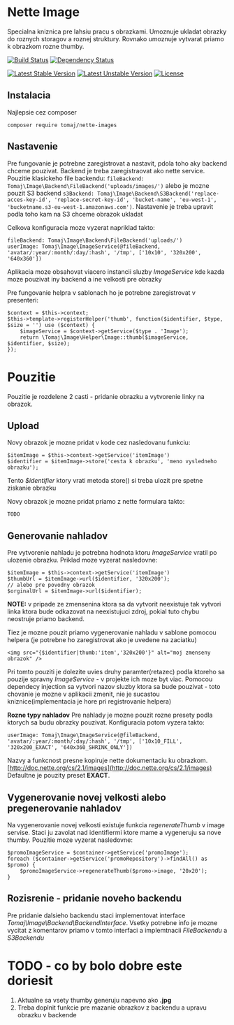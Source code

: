 Nette Image
===========

Specialna kniznica pre lahsiu pracu s obrazkami. Umoznuje ukladat obrazky do roznych storagov a roznej struktury.
Rovnako umoznuje vytvarat priamo k obrazkom rozne thumby.

[![Build Status](https://secure.travis-ci.org/tomaj/nette-images.png)](http://travis-ci.org/tomaj/nette-images)
[![Dependency Status](https://www.versioneye.com/php/tomaj:nette-images/1.0.1/badge.svg)](https://www.versioneye.com/php/tomaj:nette-images/1.0.1)

[![Latest Stable Version](https://poser.pugx.org/tomaj/nette-images/v/stable.svg)](https://packagist.org/packages/tomaj/nette-images)
[![Latest Unstable Version](https://poser.pugx.org/tomaj/nette-images/v/unstable.svg)](https://packagist.org/packages/tomaj/nette-images)
[![License](https://poser.pugx.org/tomaj/nette-images/license.svg)](https://packagist.org/packages/tomaj/nette-images)

Instalacia
----------

Najlepsie cez composer
```
composer require tomaj/nette-images
```

Nastavenie
----------

Pre fungovanie je potrebne zaregistrovat a nastavit, pdola toho aky backend chceme pouzivat.
Backend je treba zaregistraovat ako nette service. Pouzitie klasickeho file backendu: ```fileBackend: Tomaj\Image\Backend\FileBackend('uploads/images/')```
alebo je mozne pouzit S3 backend ```s3Backend: Tomaj\Image\Backend\S3Backend('replace-acces-key-id', 'replace-secret-key-id', 'bucket-name', 'eu-west-1', 'bucketname.s3-eu-west-1.amazonaws.com')```.
Nastavenie je treba upravit podla toho kam na S3 chceme obrazok ukladat

Celkova konfiguracia moze vyzerat napriklad takto:
```
fileBackend: Tomaj\Image\Backend\FileBackend('uploads/')
userImage: Tomaj\Image\ImageService(@fileBackend, 'avatar/:year/:month/:day/:hash', '/tmp', ['10x10', '320x200', '640x360'])
```

Aplikacia moze obsahovat viacero instancii sluzby *ImageService* kde kazda moze pouzivat iny backend a ine velkosti pre obrazky

Pre fungovanie helpra v sablonach ho je potrebne zaregistrovat v presenteri:

```
$context = $this->context;
$this->template->registerHelper('thumb', function($identifier, $type, $size = '') use ($context) {
	$imageService = $context->getService($type . 'Image');
	return \Tomaj\Image\Helper\Image::thumb($imageService, $identifier, $size);
});
```

Pouzitie
========

Pouzitie je rozdelene 2 casti - pridanie obrazku a vytvorenie linky na obrazok.

Upload
------

Novy obrazok je mozne pridat v kode cez nasledovanu funkciu:
```
$itemImage = $this->context->getService('itemImage')
$identifier = $itemImage->store('cesta k obrazku', 'meno vysledneho obrazku');
```
Tento *$identifier* ktory vrati metoda store() si treba ulozit pre spetne ziskanie obrazku

Novy obrazok je mozne pridat priamo z nette formulara takto:
```
TODO
```

Generovanie nahladov
--------------------

Pre vytvorenie nahladu je potrebna hodnota ktoru *ImageService* vratil po ulozenie obrazku.
Priklad moze vyzerat nasledovne:
```
$itemImage = $this->context->getService('itemImage')
$thumbUrl = $itemImage->url($identifier, '320x200');
// alebo pre povodny obrazok
$orginalUrl = $itemImage->url($identifier);
```
**NOTE:** v pripade ze zmensenina ktora sa da vytvorit neexistuje tak vytvori linka ktora bude odkazovat na neexistujuci zdroj, pokial tuto chybu neostruje priamo backend.

Tiez je mozne pouzit priamo vygenerovanie nahladu v sablone pomocou helpera (je potrebne ho zaregistrovat ako je uvedene na zaciatku)

```
<img src="{$identifier|thumb:'item','320x200'}" alt="moj zmenseny obrazok" />
```

Pri tomto pouziti je dolezite uvies druhy paramter(retazec) podla ktoreho sa pouzije spravny *ImageService* - v projekte ich moze byt viac.
Pomocou dependecy injection sa vytvori nazov sluzby ktora sa bude pouzivat - toto chovanie je mozne v aplikacii zmenit, nie je sucastou kniznice(implementacia je hore pri registrovanie helpera)


**Rozne typy nahladov**
Pre nahlady je mozne pouzit rozne presety podla ktorych sa budu obrazky pouzivat.
Konfiguracia potom vyzera takto:
```
userImage: Tomaj\Image\ImageService(@fileBackend, 'avatar/:year/:month/:day/:hash', '/tmp', ['10x10_FILL', '320x200_EXACT', '640x360_SHRINK_ONLY'])
```
Nazvy a funkcnost presne kopiruje nette dokumentaciu ku obrazkom. [http://doc.nette.org/cs/2.1/images](http://doc.nette.org/cs/2.1/images)
Defaultne je pouzity preset **EXACT**.

Vygenerovanie novej velkosti alebo pregenerovanie nahladov
----------------------------------------------------------

Na vygenerovanie novej velkosti existuje funkcia *regenerateThumb* v image servise. Staci ju zavolat nad identifiermi ktore mame a vygeneruju sa nove thumby.
Pouzitie moze vyzerat nasledovne:
```
$promoImageService = $container->getService('promoImage');
foreach ($container->getService('promoRepository')->findAll() as $promo) {
	$promoImageService->regenerateThumb($promo->image, '20x20');
}
```

Rozisrenie - pridanie noveho backendu
-------------------------------------

Pre pridanie dalsieho backendu staci implementovat interface *Tomaj\Image\Backend\BackendInterface*.
Vsetky potrebne info je mozne vycitat z komentarov priamo v tomto interfaci a implemtnacii *FileBackendu* a *S3Backendu*


TODO - co by bolo dobre este doriesit
=====================================

1. Aktualne sa vsety thumby generuju napevno ako **.jpg**
2. Treba doplnit funkcie pre mazanie obrazkov z backendu a upravu obrazku v backende

